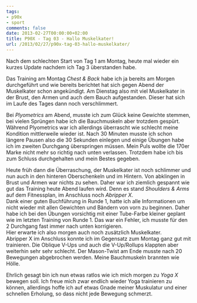 ```yaml
---
tags:
- p90x
- sport
comments: false
date: 2013-02-27T00:00:00+02:00
title: P90X - Tag 03 - Hallo Muskelkater!
url: /2013/02/27/p90x-tag-03-hallo-muskelkater/
---
```


Nach dem schlechten Start von Tag 1 am Montag, heute mal wieder ein kurzes Update nachdem ich Tag 3 überstanden habe.

Das Training am Montag _Chest & Back_ habe ich ja bereits am Morgen durchgeführt und wie bereits berichtet hat sich gegen Abend der Muskelkater schon angekündigt. Am Dienstag also mit viel Muskelkater in der Brust, den Armen und auch dem Bauch aufgestanden. Dieser hat sich im Laufe des Tages dann noch verschlimmert.

Bei _Plyometrics_ am Abend, musste ich zum Glück keine Gewichte stemmen, bei vielen Sprüngen habe ich die Bauchmuskeln aber trotzdem gespürt.  
Während Plyometrics war ich allerdings überrascht wie schlecht meine Kondition mittlerweile wieder ist. Nach 30 Minuten musste ich schon längere Pausen also die 30 Sekunden einlegen und einige Übungen habe ich im zweiten Durchgang überspringen müssen. Mein Puls wollte die 170er Marke nicht mehr so richtig nach unten verlassen. Trotzdem habe ich bis zum Schluss durchgehalten und mein Bestes gegeben.

Heute früh dann die Überraschung, der Muskelkater ist noch schlimmer und nun auch in den hinteren Oberschenkeln und im Hintern. Von abklingen in Brust und Armen war nichts zu sehen. Daher war ich ziemlich gespannt wie gut das Training heute Abend laufen wird. Denn es stand _Shoulders & Arms_ auf dem Fitnessplan, im Anschluss noch _Abripper X_.  
Dank einer guten Buchführung in Runde 1, hatte ich alle Informationen um nicht wieder mit allen Gewichten und Bändern von vorn zu beginnen. Daher habe ich bei den Übungen vorsichtig mit einer Tube-Farbe kleiner geplant wie im letzten Training von Runde 1. Das war ein Fehler, ich musste für den 2 Durchgang fast immer nach unten korrigieren.  
Hier erwarte ich also morgen auch noch zusätzlich Muskelkater.  
Abripper X im Anschluss konnte ich im Gegensatz zum Montag ganz gut mit trainieren. Die Oblique V-Ups und auch die V-Up/Rollups klappten aber weiterhin sehr sehr schlecht. Der Mason-Twist am Ende musste nach 20 Bewegungen abgebrochen werden. Meine Bauchmuskeln brannten wie Hölle.

Ehrlich gesagt bin ich nun etwas ratlos wie ich mich morgen zu _Yoga X_ bewegen soll. Ich freue mich zwar endlich wieder Yoga trainieren zu können, allerdings hoffe ich auf etwas Gnade meiner Muskulatur und einer schnellen Erholung, so dass nicht jede Bewegung schmerzt.
